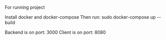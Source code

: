 For running project

Install docker and docker-compose
Then run: sudo docker-compose up --build

Backend is on port: 3000
Client is on port: 8080
